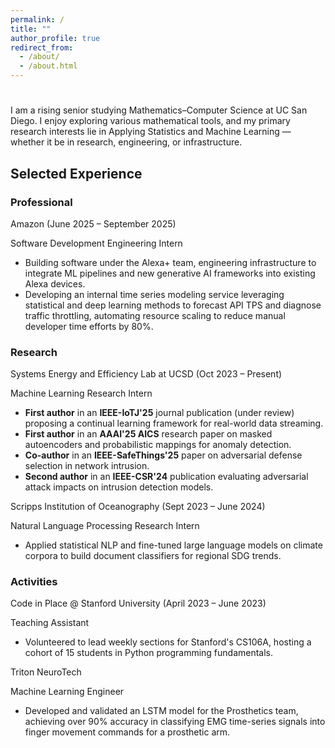 ```yaml
---
permalink: /
title: ""
author_profile: true
redirect_from: 
  - /about/
  - /about.html
---
```


<!-- Typing animated intro -->
<h1 id="typed-intro" data-aos="fade-in" style="margin-bottom: 1rem;"></h1>

<div data-aos="fade-up">
I am a rising senior studying Mathematics–Computer Science at UC San Diego. I enjoy exploring various mathematical tools, and my primary research interests lie in Applying Statistics and Machine Learning — whether it be in research, engineering, or infrastructure.
</div>

<!-- Section Title -->
<div data-aos="fade-up">
<h2>Selected Experience</h2>
</div>

<!-- PROFESSIONAL -->
<div data-aos="fade-up">
<h3>Professional</h3>
</div>

<div class="experience-card" data-aos="zoom-in">
  <p class="experience-title">Amazon (June 2025 – September 2025)</p>
  <p class="experience-subtitle">Software Development Engineering Intern</p>
  <ul>
    <li>Building software under the Alexa+ team, engineering infrastructure to integrate ML pipelines and new generative AI frameworks into existing Alexa devices.</li>
    <li>Developing an internal time series modeling service leveraging statistical and deep learning methods to forecast API TPS and diagnose traffic throttling, automating resource scaling to reduce manual developer time efforts by 80%.</li>
  </ul>
</div>

<!-- RESEARCH -->
<div data-aos="fade-up">
<h3>Research</h3>
</div>

<div class="experience-card" data-aos="zoom-in">
  <p class="experience-title">Systems Energy and Efficiency Lab at UCSD (Oct 2023 – Present)</p>
  <p class="experience-subtitle">Machine Learning Research Intern</p>
  <ul>
    <li><strong>First author</strong> in an <strong>IEEE-IoTJ'25</strong> journal publication (under review) proposing a continual learning framework for real-world data streaming.</li>
    <li><strong>First author</strong> in an <strong>AAAI'25 AICS</strong> research paper on masked autoencoders and probabilistic mappings for anomaly detection.</li>
    <li><strong>Co-author</strong> in an <strong>IEEE-SafeThings'25</strong> paper on adversarial defense selection in network intrusion.</li>
    <li><strong>Second author</strong> in an <strong>IEEE-CSR'24</strong> publication evaluating adversarial attack impacts on intrusion detection models.</li>
  </ul>
</div>

<div class="experience-card" data-aos="zoom-in">
  <p class="experience-title">Scripps Institution of Oceanography (Sept 2023 – June 2024)</p>
  <p class="experience-subtitle">Natural Language Processing Research Intern</p>
  <ul>
    <li>Applied statistical NLP and fine-tuned large language models on climate corpora to build document classifiers for regional SDG trends.</li>
  </ul>
</div>

<!-- ACTIVITIES -->
<div data-aos="fade-up">
<h3>Activities</h3>
</div>

<div class="experience-card" data-aos="zoom-in" style="--bg: url('/images/stanford.png');">
  <p class="experience-title">Code in Place @ Stanford University (April 2023 – June 2023)</p>
  <p class="experience-subtitle">Teaching Assistant</p>
  <ul>
    <li>Volunteered to lead weekly sections for Stanford's CS106A, hosting a cohort of 15 students in Python programming fundamentals.</li>
  </ul>
</div>


<div class="experience-card" data-aos="zoom-in">
  <p class="experience-title">Triton NeuroTech</p>
  <p class="experience-subtitle">Machine Learning Engineer</p>
  <ul>
    <li>Developed and validated an LSTM model for the Prosthetics team, achieving over 90% accuracy in classifying EMG time-series signals into finger movement commands for a prosthetic arm.</li>
  </ul>
</div>

<!-- Extra space to ensure scroll -->
<div style="height: 100vh;"></div>
